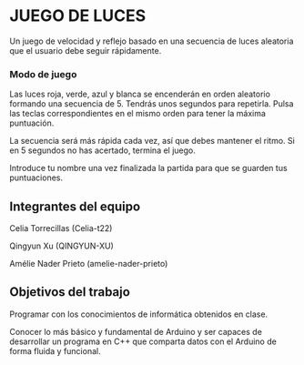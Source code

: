# JUEGO DE LUCES

Un juego de velocidad y reflejo basado en una secuencia de luces aleatoria que el usuario debe seguir rápidamente.

### Modo de juego

Las luces roja, verde, azul y blanca se encenderán en orden aleatorio formando una secuencia de 5. Tendrás unos segundos para repetirla. Pulsa las teclas correspondientes en el mismo orden para tener la máxima puntuación.

La secuencia será más rápida cada vez, así que debes mantener el ritmo. Si en 5 segundos no has acertado, termina el juego.

Introduce tu nombre una vez finalizada la partida para que se guarden tus puntuaciones.

## Integrantes del equipo

Celia Torrecillas (Celia-t22)

Qingyun Xu (QINGYUN-XU)

Amélie Nader Prieto (amelie-nader-prieto)

## Objetivos del trabajo

Programar con los conocimientos de informática obtenidos en clase.

Conocer lo más básico y fundamental de Arduino y ser capaces de desarrollar un programa en C++ que comparta datos con el Arduino de forma fluida y funcional.
